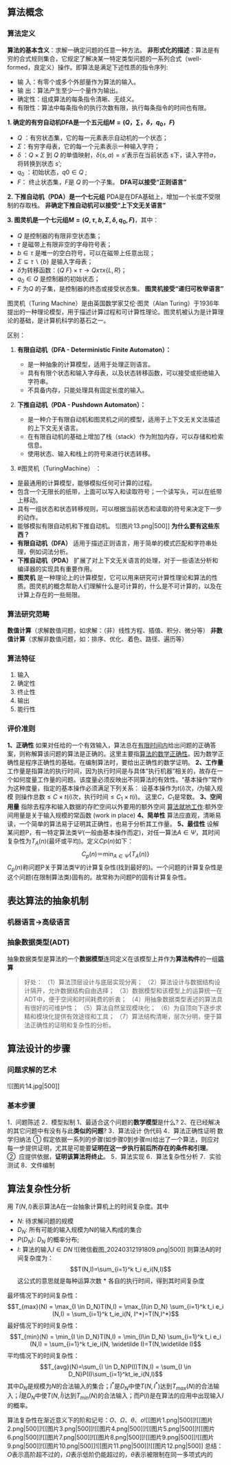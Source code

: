 ## 算法概念
### 算法定义
**算法的基本含义**：求解一确定问题的任意一种方法。
**非形式化的描述**：算法是有穷的合式规则集合，它规定了解决某一特定类型问题的一系列合式（well-formed，良定义）操作。即算法是满足下述性质的指令序列:
- 输  入：有零个或多个外部量作为算法的输入。 
- 输  出：算法产生至少一个量作为输出。 
- 确定性：组成算法的每条指令清晰、无歧义。 
- 有限性：算法中每条指令的执行次数有限，执行每条指令的时间也有限。

**1. 确定的有穷自动机DFA是一个五元组$M=( Q ，∑，δ，q_0，F)$**
- $Q$ ：有穷状态集，它的每一元素表示自动机的一个状态；
- $Σ$：有穷字母表，它的每一个元素表示一种输入字符；
- $δ$ ：$Q×Σ$ 到 $Q$ 的单值映射，$δ(s,a)=s’$表示在当前状态 $s$下，读入字符$a$，将转换到状态 $s’$;
- $q_0$ ：初始状态，$q0 ∈ Q$ ;
- $F$： 终止状态集，$F$是 $Q$ 的一个子集。
	**DFA可以接受“正则语言”**

**2. 下推自动机（PDA）是一个七元组**
	PDA是在DFA基础上，增加一个长度不受限制的存取栈。
	**非确定下推自动机可以接受“上下文无关语言”**

**3. 图灵机是一个七元组$M=(Q, τ, b, Σ, δ, q_0, F)$**，其中：
- $Q$ 是控制器的有限非空状态集；
- $τ$ 是磁带上有限非空的字母符号表；
- $b ∈ τ$ 是唯一的空白符号，可以在磁带上任意出现；
- $Σ ⊆ τ \backslash\{b\}$ 是输入字母表；
- $δ$为转移函数：$\{Q \ F\}× τ → Q x τ x \{L, R\}$；
- $q_0∈Q$ 是控制器的初始状态；
- $F$ 为$Q$ 的子集，是控制器的终态或接受状态集。
	**图灵机接受“递归可枚举语言”**

图灵机（Turing Machine）是由英国数学家艾伦·图灵（Alan Turing）于1936年提出的一种理论模型，用于描述计算过程和可计算性理论。图灵机被认为是计算理论的基础，是计算机科学的基石之一。

区别：
1. **有限自动机（DFA - Deterministic Finite Automaton）：**
   - 是一种抽象的计算模型，适用于处理正则语言。
   - 具有有限个状态和输入字母表，以及状态转移函数，可以接受或拒绝输入字符串。
   - 不具备内存，只能处理具有固定长度的输入。

2. **下推自动机（PDA - Pushdown Automaton）：**
   - 是一种介于有限自动机和图灵机之间的模型，适用于上下文无关文法描述的上下文无关语言。
   - 在有限自动机的基础上增加了栈（stack）作为附加内存，可以存储和检索信息。
   - 使用状态、输入和栈上的符号来进行状态转移。

3.  #图灵机（TuringMachine） ：
   - 是最通用的计算模型，能够模拟任何可计算的过程。
   - 包含一个无限长的纸带，上面可以写入和读取符号；一个读写头，可以在纸带上移动。
   - 具有一组状态和状态转移规则，可以根据当前状态和读取的符号来决定下一步的动作。
   - 能够模拟有限自动机和下推自动机。
![[图片13.png|500]]
**为什么要有这些东西？**
- **有限自动机（DFA）** 适用于描述正则语言，用于简单的模式匹配和字符串处理，例如词法分析。
- **下推自动机（PDA）** 扩展了对上下文无关语言的处理，对于一些语法分析和编译器的实现具有重要作用。
- **图灵机** 是一种理论上的计算模型，它可以用来研究可计算性理论和算法的性质。图灵机的概念帮助人们理解什么是可计算的，什么是不可计算的，以及在计算上存在的一些局限。

### 算法研究范畴
**数值计算**（求解数值问题，如求解：（非）线性方程、插值、积分、微分等）
**非数值计算**（求解非数值问题，如：排序、优化、着色、路径、遍历等）
### 算法特征
1. 输入
2. 确定性
3. 终止性
4. 输出
5. 能行性
### 评价准则
**1、正确性**
如果对任给的一个有效输入，算法总在<u>有限时间内</u>给出问题的正确答案，则称解算该问题的算法是正确的。这里主要指<u>算法的数学正确性</u>。因为数学正确性是程序正确性的基础。在编制算法时，要给出正确性的数学证明。 
**2、工作量**
工作量是指算法的执行时间，因为执行时间是与具体“执行机器”相关的，故存在一个如何度量工作量的问题。该度量必须反映出不同算法的有效性。“基本操作”常作为这种度量，指定的基本操作必须满足下列关系：
   设基本操作为$t(i)$次，$i$为输入规模
   则操作总数$≤C×t(i)$次，执行时间$≤C_1×t(i)$。
   这里$C，C_1$是常数。 
**3、空间用量**
指除去程序和输入数据的存贮空间以外要用的额外空间 
<u>算法就地工作</u>:额外空间用量是关于输入规模的常函数 (work in place) 
**4、简单性** 
算法应直观，清晰易读，一个简单的算法易于证明其正确性，也易于分析其工作量。
**5、最佳性**
设解某问题P，有一特定算法类$Ψ$(一般由基本操作而定)，对任一算法$A∈Ψ$，其时间复杂性为$T_A(n)$(最坏或平均)。定义$Cp(n)$如下：
$$C_{p}(n)＝\min_{ A∈Ψ} \{T_A(n)\}$$
 $C_p(n)$称问题P关于算法类Ψ的计算复杂性(找到最好的)。一个问题的计算复杂性是这个问题(在限制算法类)固有的。故常称为问题P的固有计算复杂性。 
## 表达算法的抽象机制
### 机器语言->高级语言
### 抽象数据类型(ADT)
抽象数据类型是算法的一个**数据模型**连同定义在该模型上并作为**算法构件**的一组**运算**
>好处：
（1）算法顶层设计与底层实现分离；
（2）算法设计与数据结构设计隔开，允许数据结构自由选择；
（3）数据模型和该模型上的运算统一在ADT中，便于空间和时间耗费的折衷；
（4）用抽象数据类型表述的算法具有很好的可维护性；
（5）算法自然呈现模块化；
（6）为自顶向下逐步求精和模块化提供有效途径和工具；
（7）算法结构清晰，层次分明，便于算法正确性的证明和复杂性的分析。 

## 算法设计的步骤
### 问题求解的艺术
![[图片14.jpg|500]]
### 基本步骤
1．问题陈述
2．模型拟制
	1、最适合这个问题的**数学模型**是什么?
    2、在已经解决的其它问题中有没有与此**类似的问题**? 
3．算法设计
	伪代码
4．算法正确性证明
	数学归纳法
	① 假定依据一系列的步骤(如步骤0到步骤m)给出了一个算法，则应对每一步提供证明，尤其是可能要**证明在这一步执行前后所存在的条件和引理**。
	②  应提供依据，**证明该算法将终止**。
5．算法实现
6．算法复杂性分析
7．实验测试
8．文件编制
## 算法复杂性分析
用 $T(N,I)$表示算法A在一台抽象计算机上的时间复杂度。其中
- $N$: 待求解问题的规模
- $D_N$: 所有可能的输入规模为N的输入构成的集合
- $P(D_N)$: $D_N$ 的概率分布;
- $I$: 算法的输入$I \in DN$
![[微信截图_20240312191809.png|500]]
则算法A的时间复杂度为：$$T(N,I)=\sum_{i=1}^k t_i e_i(N,I)$$这公式的意思就是每种运算次数 * 各自的执行时间，得到其时间复杂度

最坏情况下的时间复杂性：
$$T_{max}(N) = \max_{I \in D_N}T(N,I) = \max_{I\in D_N} \sum_{i=1}^k t_i e_i (N,I) = \sum_{i=1}^k t_ie_i(N, I^*)=T(N,I^*)$$
最好情况下的时间复杂性：
$$T_{min}(N) = \min_{I \in D_N}T(N,I) = \min_{I\in D_N} \sum_{i=1}^k t_i e_i (N,I) = \sum_{i=1}^k t_ie_i(N, \widetilde I)=T(N,\widetilde I)$$
平均情况下的时间复杂性：
$$T_{avg}(N)=\sum_{I \in D_N}P(I)T(N,I) = \sum_{I \in D_N}P(I)\sum_{i=1}^kt_ie_i(N,I)$$
其中$D_N$是规模为$N$的合法输入的集合；$I^*$是$D_N$中使$T(N, I^*)$达到$T_{max}(N)$的合法输入；$\widetilde I$是$D_N$中使$T(N,\widetilde I)$达到$T_{min}(N)$的合法输入；而$P(I)$是在算法的应用中出现输入$I$的概率。

算法复杂性在渐近意义下的阶和记号：$O、Ω、θ、o$![[图片1.png|500]]![[图片2.png|500]]![[图片3.png|500]]![[图片4.png|500]]![[图片5.png|500]]![[图片6.png|500]]![[图片7.png|500]]![[图片8.png|500]]![[图片9.png|500]]![[图片9.png|500]]![[图片10.png|500]]![[图片11.png|500]]![[图片12.png|500]]
总结：$O$表示高阶超不过的，$\Omega$表示低阶仍能超过的，$\theta$表示被限制在同一多项式内的